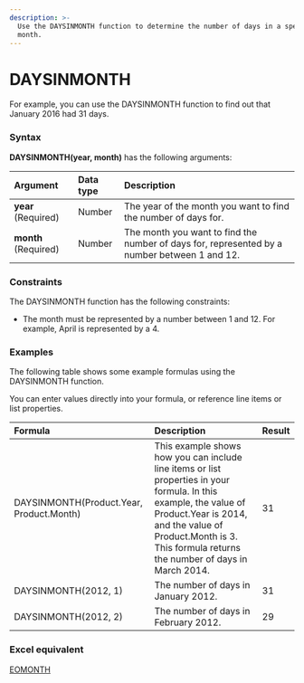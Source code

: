 ```yaml
---
description: >-
  Use the DAYSINMONTH function to determine the number of days in a specified
  month.
---
```


# DAYSINMONTH

For example, you can use the DAYSINMONTH function to find out that January 2016 had 31 days.

### Syntax

**DAYSINMONTH\(year, month\)** has the following arguments:

| Argument | Data type | Description |
| :--- | :--- | :--- |
| **year** \(Required\) | Number | The year of the month you want to find the number of days for. |
| **month** \(Required\) | Number | The month you want to find the number of days for, represented by a number between 1 and 12. |

### Constraints

The DAYSINMONTH function has the following constraints:

* The month must be represented by a number between 1 and 12. For example, April is represented by a 4.

### Examples

The following table shows some example formulas using the DAYSINMONTH function.

You can enter values directly into your formula, or reference line items or list properties.

| Formula | Description | Result |
| :--- | :--- | :--- |
| DAYSINMONTH\(Product.Year, Product.Month\) | This example shows how you can include line items or list properties in your formula. In this example, the value of Product.Year is 2014, and the value of Product.Month is 3. This formula returns the number of days in March 2014. | 31 |
| DAYSINMONTH\(2012, 1\) | The number of days in January 2012. | 31 |
| DAYSINMONTH\(2012, 2\) | The number of days in February 2012. | 29 |

### Excel equivalent

[EOMONTH](https://support.office.com/en-us/article/eomonth-function-7314ffa1-2bc9-4005-9d66-f49db127d628)

